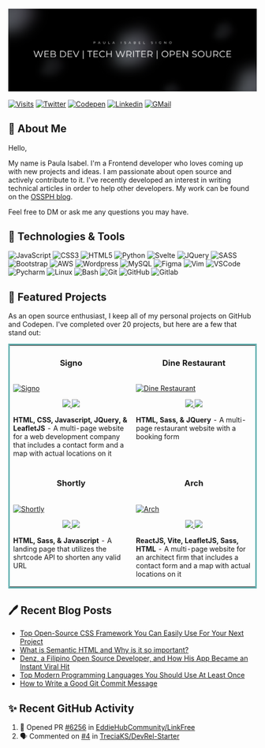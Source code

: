 <!-- Banner Image -->
[![](./githubheader.png)](https://linktr.ee/codewithpau)

[![Visits](https://komarev.com/ghpvc/?username=paulaxisabel&logo=GitHub&label=Visitors&color=1d1f21&logoColor=white&style=flat)](https://github.com/paulaxisabel)
[![Twitter](https://img.shields.io/badge/codewithpau-1d1f21?style=flat&logo=twitter&logoColor=00acee)](https://www.twitter.com/codewithpau)
[![Codepen](https://img.shields.io/badge/@paulaxisabel-1d1f21?style=flat&logo=codepen&logoColor=white)](https://codepen.io/paulaxisabel/)
[![Linkedin](https://img.shields.io/badge/Let%27s%20Connect%21-1d1f21?style=flat&logo=linkedin&logoColor=0A66C2)](https://www.linkedin.com/in/paulasigno)
[![GMail](https://img.shields.io/badge/Mail%20Me%21-1d1f21?style=flat&logo=gmail&logoColor=white)](mailto:codewithpaula@gmail.com)

<!-- About -->
## 👋 About Me

Hello,

My name is Paula Isabel. I'm a Frontend developer who loves coming up with new projects and ideas. I am passionate about open source and actively contribute to it. I've recently developed an interest in writing technical articles in order to help other developers. My work can be found on the [OSSPH blog](https://blog.ossph.org/author/paula/).

Feel free to DM or ask me any questions you may have. 

<!-- Tech Stack -->
## 🔧 Technologies & Tools
![JavaScript](https://img.shields.io/badge/-JavaScript-1d1f21?style=flat&logo=javascript)
![CSS3](https://img.shields.io/badge/-CSS3-1d1f21?style=flat&logo=CSS3&logoColor=1572B6)
![HTML5](https://img.shields.io/badge/-HTML5-1d1f21?style=flat&logo=HTML5&logoColor=E34F26)
![Python](https://img.shields.io/badge/-Python-1d1f21?style=flat&logo=Python&logoColor=3776AB)
![Svelte](https://img.shields.io/badge/-Svelte-1d1f21?style=flat&logo=Svelte&logoColor=FF3E00)
![JQuery](https://img.shields.io/badge/-JQuery-1d1f21?style=flat&logo=JQuery&logoColor=0769AD)
![SASS](https://img.shields.io/badge/-Sass-1d1f21?style=flat&logo=Sass&logoColor=CC6699)
![Bootstrap](https://img.shields.io/badge/-Bootstrap-1d1f21?style=flat&logo=Bootstrap&logoColor=7952B3)
![AWS](https://img.shields.io/badge/-Amazon%20AWS-1d1f21?style=flat&logo=Amazon-AWS&logoColor=ffffff)
![Wordpress](https://img.shields.io/badge/-Wordpress-1d1f21?style=flat&logo=Wordpress&logoColor=21759B)
![MySQL](https://img.shields.io/badge/-MySQL-1d1f21?style=flat&logo=MySQL&logoColor=4479A1)
![Figma](https://img.shields.io/badge/-Figma-1d1f21?style=flat&logo=Figma&logoColor=F24E1E)
![Vim](https://img.shields.io/badge/-Vim-1d1f21?style=flat&logo=Vim&logoColor=019733)
![VSCode](https://img.shields.io/badge/-Visual%20Studio%20Code-1d1f21?style=flat&logo=Visual-Studio-Code&logoColor=5C2D91)
![Pycharm](https://img.shields.io/badge/-PyCharm-1d1f21?style=flat&logo=PyCharm&logoColor=ffffff)
![Linux](https://img.shields.io/badge/-Linux-1d1f21?style=flat&logo=Linux&logoColor=FCC624)
![Bash](https://img.shields.io/badge/-GNU%20Bash-1d1f21?style=flat&logo=GNU-Bash&logoColor=4EAA25)
![Git](https://img.shields.io/badge/-Git-1d1f21?style=flat&logo=Git&logoColor=F05032)
![GitHub](https://img.shields.io/badge/-GitHub-1d1f21?style=flat&logo=GitHub&logoColor=ffffff)
![Gitlab](https://img.shields.io/badge/-Gitlab-1d1f21?style=flat&logo=Gitlab&logoColor=FC6D26)

<!-- Featured Projects -->

## 📂 Featured Projects
As an open source enthusiast, I keep all of my personal projects on GitHub and Codepen. I've completed over 20 projects, but here are a few that stand out:

<table bordercolor="#66b2b2">
  
  <tr>
    <td width="50%" valign="top">
      <h3 align="center">Signo</h3>
        <br />
        <a target="_blank" href="https://signo-company.vercel.app/">
            <img src="https://github.com/paulaxisabel/portfolio-v2/blob/main/img/signo.png" width="100%" alt="Signo"/>
        </a>
        <br />
        <p align="center">
          
  <a href="https://github.com/paulaxisabel/signo-company" target="_blank">
    <img src="https://img.shields.io/static/v1?label=|&message=REPO&color=1d1f21&style=flat&logo=github&logo-color=white"/>
  </a>  
  <a href="https://signo-company.vercel.app/" target="_blank">
    <img src="https://img.shields.io/static/v1?label=|&message=WEBSITE&color=1d1f21&style=flat&logo=wordpress&logo-color=white"/>
  </a>
      </p>
        <p><strong>HTML, CSS, Javascript, JQuery, & LeafletJS</strong> - A multi-page website for a web development company that includes a contact form and a map with actual locations on it</p>
    </td>
    <td width="50%" valign="top">
      <h3 align="center">Dine Restaurant</h3>
        <br />
      <a target="_blank" href="https://dine-by-paula.vercel.app/">
            <img src="https://github.com/paulaxisabel/portfolio-v2/blob/main/img/dine.PNG" width="100%"  alt="Dine Restaurant"/>
        </a>
        <br />
        <p align="center">
          
  <a href="https://github.com/paulaxisabel/dine" target="_blank">
    <img src="https://img.shields.io/static/v1?label=|&message=REPO&color=1d1f21&style=flat&logo=github&logo-color=white"/>
  </a>
  <a href="https://dine-by-paula.vercel.app/" target="_blank">
    <img src="https://img.shields.io/static/v1?label=|&message=WEBSITE&color=1d1f21&style=flat&logo=wordpress&logo-color=white"/>
  </a>
      </p>
        <p><strong>HTML, Sass, & JQuery</strong> - A multi-page restaurant website with a booking form</p>
    </td>
  </tr>
  
  <tr>
    <td width="50%" valign="top">
      <h3 align="center">Shortly</h3>
      <br />
        <a target="_blank" href="https://shortly-by-paula.vercel.app/">
          <img src="https://github.com/paulaxisabel/portfolio-v2/blob/main/img/shortly.png" width="100%" alt="Shortly"/>
        </a>
      <br />
        <p align="center">
  <a href="https://github.com/paulaxisabel/shortly" target="_blank">
    <img src="https://img.shields.io/static/v1?label=|&message=REPO&color=1d1f21&style=flat&logo=github&logo-color=white"/>
  </a>
  <a href="https://shortly-by-paula.vercel.app/" target="_blank">
    <img src="https://img.shields.io/static/v1?label=|&message=WEBSITE&color=1d1f21&style=flat&logo=wordpress&logo-color=white"/>
  </a>
      </p>
        <p><strong>HTML, Sass, & Javascript</strong> - A landing page that utilizes the shrtcode API to shorten any valid URL</p>
    </td>
    <td width="50%" valign="top">
      <h3 align="center">Arch</h3>
        <br />
        <a target="_blank" href="https://arch-company.vercel.app/">
          <img src="https://github.com/paulaxisabel/portfolio-v2/blob/main/img/arch.png" width="100%" alt="Arch"/>
        </a>
        <br />
        <p align="center">
          
  <a href="https://github.com/paulaxisabel/arch-company" target="_blank">
    <img src="https://img.shields.io/static/v1?label=|&message=REPO&color=1d1f21&style=flat&logo=github&logo-color=white"/>
  </a>
  <a href="https://arch-company.vercel.app/" target="_blank">
    <img src="https://img.shields.io/static/v1?label=|&message=WEBSITE&color=1d1f21&style=flat&logo=wordpress&logo-color=white"/>
  </a>
      </p>
        <p><strong>ReactJS, Vite, LeafletJS, Sass, HTML</strong> - A multi-page website for an architect firm that includes a contact form and a map with actual locations on it</p>
    </td>
  </tr>
</table>


## 🖊️ Recent Blog Posts

<!-- BLOG-POST-LIST:START -->
- [Top Open-Source CSS Framework You Can Easily Use For Your Next Project](https://blog.ossph.org/untitled/)
- [What is Semantic HTML and Why is it so important?](https://blog.ossph.org/what-is-semantic-html-and-why-is-it-so-important/)
- [Denz, a Filipino Open Source Developer, and How His App Became an Instant Viral Hit](https://blog.ossph.org/denz-a-filipino-open-source-developer-and-how-his-app-became-an-instant-viral-hit/)
- [Top Modern Programming Languages You Should Use At Least Once](https://blog.ossph.org/top-modern-programming-languages-you-should-use-at-least-once/)
- [How to Write a Good Git Commit Message](https://blog.ossph.org/how-to-write-a-good-git-commit-message/)
<!-- BLOG-POST-LIST:END -->

## ✨ Recent GitHub Activity

<!--START_SECTION:activity-->
1. 💪 Opened PR [#6256](https://github.com/EddieHubCommunity/LinkFree/pull/6256) in [EddieHubCommunity/LinkFree](https://github.com/EddieHubCommunity/LinkFree)
2. 🗣 Commented on [#4](https://github.com/TreciaKS/DevRel-Starter/issues/4) in [TreciaKS/DevRel-Starter](https://github.com/TreciaKS/DevRel-Starter)
<!--END_SECTION:activity-->
